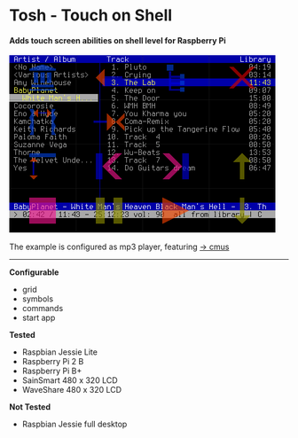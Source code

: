 # **Tosh** - **T**ouch **o**n **Sh**ell

#### **Adds touch screen abilities on shell level for Raspberry Pi**

![tosh with cmus](https://github.com/qrti/tosh/blob/master/images/screen.png)

The example is configured as mp3 player, featuring [-> cmus](https://cmus.github.io/)

----------

**Configurable**

 - grid
 - symbols
 - commands
 - start app

**Tested**

 - Raspbian Jessie Lite
 - Raspberry Pi 2 B
 - Raspberry Pi B+
 - SainSmart 480 x 320 LCD
 - WaveShare 480 x 320 LCD

**Not Tested**

- Raspbian Jessie full desktop

